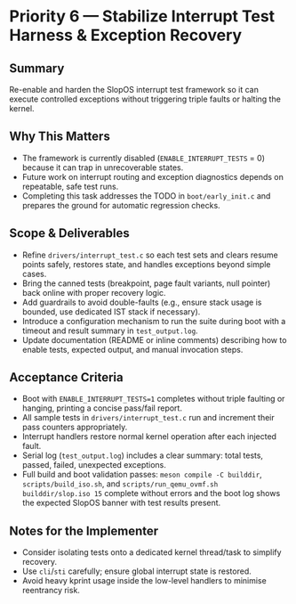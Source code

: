 # Priority 6 — Stabilize Interrupt Test Harness & Exception Recovery

## Summary
Re-enable and harden the SlopOS interrupt test framework so it can execute controlled exceptions without triggering triple faults or halting the kernel.

## Why This Matters
- The framework is currently disabled (`ENABLE_INTERRUPT_TESTS` = 0) because it can trap in unrecoverable states.
- Future work on interrupt routing and exception diagnostics depends on repeatable, safe test runs.
- Completing this task addresses the TODO in `boot/early_init.c` and prepares the ground for automatic regression checks.

## Scope & Deliverables
- Refine `drivers/interrupt_test.c` so each test sets and clears resume points safely, restores state, and handles exceptions beyond simple cases.
- Bring the canned tests (breakpoint, page fault variants, null pointer) back online with proper recovery logic.
- Add guardrails to avoid double-faults (e.g., ensure stack usage is bounded, use dedicated IST stack if necessary).
- Introduce a configuration mechanism to run the suite during boot with a timeout and result summary in `test_output.log`.
- Update documentation (README or inline comments) describing how to enable tests, expected output, and manual invocation steps.

## Acceptance Criteria
- Boot with `ENABLE_INTERRUPT_TESTS=1` completes without triple faulting or hanging, printing a concise pass/fail report.
- All sample tests in `drivers/interrupt_test.c` run and increment their pass counters appropriately.
- Interrupt handlers restore normal kernel operation after each injected fault.
- Serial log (`test_output.log`) includes a clear summary: total tests, passed, failed, unexpected exceptions.
- Full build and boot validation passes: `meson compile -C builddir`, `scripts/build_iso.sh`, and `scripts/run_qemu_ovmf.sh builddir/slop.iso 15` complete without errors and the boot log shows the expected SlopOS banner with test results present.

## Notes for the Implementer
- Consider isolating tests onto a dedicated kernel thread/task to simplify recovery.
- Use `cli`/`sti` carefully; ensure global interrupt state is restored.
- Avoid heavy kprint usage inside the low-level handlers to minimise reentrancy risk.

